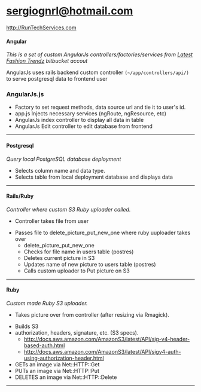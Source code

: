 # sergiognrl@hotmail.com

http://RunTechServices.com

#### Angular

*This is a set of custom AngularJs controllers/factories/services from [Latest Fashion Trendz](https://bitbucket.org/wowiamhere/latestfashiontrendzblog) bitbucket accout*

AngularJs uses rails backend custom controller `(~/app/controllers/api/)` to serve postgresql data to frontend user


### AngularJs.js
- Factory to set request methods, data source url and tie it to user's id.
- app.js Injects necessary services (ngRoute, ngResource, etc)
- AngularJs index controller to display all data in table
- AngularJs Edit controller to edit database from frontend

-------------------------

#### Postgresql

*Query local PostgreSQL database deployment*

- Selects column name and data type.
- Selects table from local deployment database 
	and displays data

------------------------

#### Rails/Ruby

*Controller where custom S3 Ruby uploader called.*

* Controller takes file from user
- Passes file to delete_picture_put_new_one where ruby uuploader takes over
	* delete_picture_put_new_one
	+ Checks for file name in users table (postres)
	- Deletes current picture in S3
	* Updates name of new picture to users table (postres)
	+ Calls custom uploader to Put picture on S3 

------------------------

#### Ruby

*Custom made Ruby S3 uploader.*

* Takes picture over from controller (after resizing via Rmagick).
- Builds S3
- authorization, headers, signature, etc. (S3 specs).
	- http://docs.aws.amazon.com/AmazonS3/latest/API/sig-v4-header-based-auth.html
	+ http://docs.aws.amazon.com/AmazonS3/latest/API/sigv4-auth-using-authorization-header.html
- GETs an image via Net::HTTP::Get
- PUTs an image via Net::HTTP::Put
- DELETES an image via Net::HTTP::Delete

------------------------


